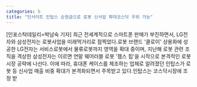 ```yaml
---
categories: b
title: "인사이트 인탑스 순현금으로 로봇 신사업 확대코스닥 우위 가능"
---
```

[인포스탁데일리=박남숙 기자] 최근 전세계적으로 스마트폰 판매가 부진하면서, LG전자와 삼성전자는 로봇사업을 미래먹거리로 점찍었다.로봇 브랜드 &#39;클로이&#39; 상용화에 성공한 LG전자는 서비스로봇에서 물류로봇까지 영역을 확대 중이며, 지난해 로봇 관련 조직을 격상한 삼성전자는 이르면 연말 웨어러블 로봇 &#39;젬스 힙&#39;을 시작으로 본격적인 로봇시장 공략에 나선다. 이에 따라, 휴대폰 케이스를 제조하는 업체로 알려졌던 인탑스가 로봇 등 신사업 매출 비중 확대가 본격화되면서 주목받고 있다.인탑스는 코스닥시장에 조정 받